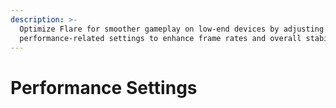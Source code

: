 ```yaml
---
description: >-
  Optimize Flare for smoother gameplay on low-end devices by adjusting
  performance-related settings to enhance frame rates and overall stability.
---
```


# Performance Settings

